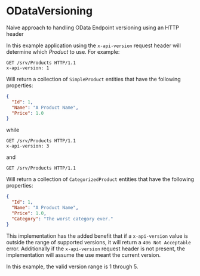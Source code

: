 ODataVersioning
===============

Naive approach to handling OData Endpoint versioning using an HTTP header


In this example application using the `x-api-version` request header will determine which *Product* to use. For example:

```
GET /srv/Products HTTP/1.1
x-api-version: 1
```
Will return a collection of `SimpleProduct` entities that have the following properties:
```json
{
  "Id": 1,
  "Name": "A Product Name",
  "Price": 1.0
}
```
while
```
GET /srv/Products HTTP/1.1
x-api-version: 3
```
and
```
GET /srv/Products HTTP/1.1
```
Will return a collection of `CategorizedProduct` entities that have the following properties:
```json
{
  "Id": 1,
  "Name": "A Product Name",
  "Price": 1.0,
  "Category": "The worst category ever."
}
```

This implementation has the added benefit that if a `x-api-version` value is outside the range of supported versions, it will return a `406 Not Acceptable` error. Additionally if the `x-api-version` request header is not present, the implementation will assume the use meant the current version.

In this example, the valid version range is 1 through 5.
